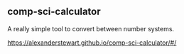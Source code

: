 ## comp-sci-calculator
A really simple tool to convert between number systems.

https://alexanderstewart.github.io/comp-sci-calculator/#/
